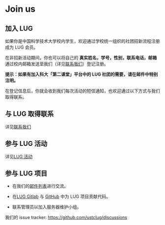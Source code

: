 ---
---

# Join us

## 加入 LUG

如果你是中国科学技术大学校内学生，欢迎通过学校统一组织的社团招新流程注册成为 LUG 会员。

在非招新活动期间，你也可以将自己的 **真实姓名，学号，性别，联系电话，邮箱** 通过校内邮箱发送至我们（详见[联系我们](contact.md)）登记注册。

**提示：如果有加入科大「第二课堂」平台中的 LUG 社团的需要，请在邮件中特别注明。**

在登记信息后，你就会收到我们每次活动的短信通知，也欢迎通过以下方式与我们取得联系。

## 与 LUG 取得联系

详见[联系我们](contact.md)

## 参与 LUG 活动

详见[LUG 活动](events/index.md)

## 参与 LUG 项目

- 在我们的[邮件列表](mailinglist.md)进行交流。

- 在[LUG Gitlab](https://git.lug.ustc.edu.cn/) 与 [GitHub](https://github.com/ustclug) 中为 LUG 项目贡献代码。

- 联系管理员以加入服务器维护小组。

我们的 issue tracker: <https://github.com/ustclug/discussions>
